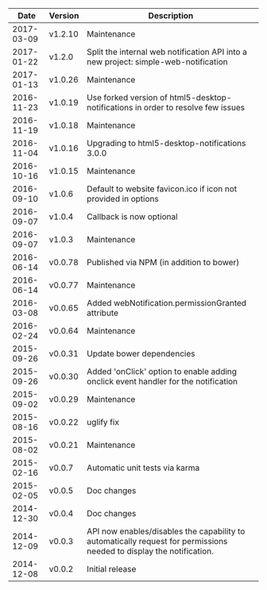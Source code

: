 | Date        | Version | Description |
| ----------- | ------- | ----------- |
| 2017-03-09  | v1.2.10 | Maintenance |
| 2017-01-22  | v1.2.0  | Split the internal web notification API into a new project: simple-web-notification |
| 2017-01-13  | v1.0.26 | Maintenance |
| 2016-11-23  | v1.0.19 | Use forked version of html5-desktop-notifications in order to resolve few issues |
| 2016-11-19  | v1.0.18 | Maintenance |
| 2016-11-04  | v1.0.16 | Upgrading to html5-desktop-notifications 3.0.0 |
| 2016-10-16  | v1.0.15 | Maintenance |
| 2016-09-10  | v1.0.6  | Default to website favicon.ico if icon not provided in options |
| 2016-09-07  | v1.0.4  | Callback is now optional |
| 2016-09-07  | v1.0.3  | Maintenance |
| 2016-06-14  | v0.0.78 | Published via NPM (in addition to bower) |
| 2016-06-14  | v0.0.77 | Maintenance |
| 2016-03-08  | v0.0.65 | Added webNotification.permissionGranted attribute |
| 2016-02-24  | v0.0.64 | Maintenance |
| 2015-09-26  | v0.0.31 | Update bower dependencies |
| 2015-09-26  | v0.0.30 | Added 'onClick' option to enable adding onclick event handler for the notification |
| 2015-09-02  | v0.0.29 | Maintenance |
| 2015-08-16  | v0.0.22 | uglify fix |
| 2015-08-02  | v0.0.21 | Maintenance |
| 2015-02-16  | v0.0.7  | Automatic unit tests via karma |
| 2015-02-05  | v0.0.5  | Doc changes |
| 2014-12-30  | v0.0.4  | Doc changes |
| 2014-12-09  | v0.0.3  | API now enables/disables the capability to automatically request for permissions needed to display the notification. |
| 2014-12-08  | v0.0.2  | Initial release |
